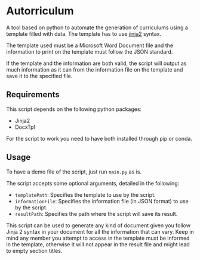 # Autorriculum

A tool based on python to automate the generation of curriculums using a template filled with data. The template has to use [jinja2](https://jinja.palletsprojects.com/en/2.11.x/templates/) syntax.

The template used must be a Microsoft Word Document file and the information to print on the template must follow the JSON standard.

If the template and the information are both valid, the script will output as much information as it can from the information file on the template and save it to the specified file.

## Requirements
This script depends on the following python packages:
- Jinja2
- DocxTpl

For the script to work you need to have both installed through pip or conda.

## Usage

To have a demo file of the script, just run `main.py` as is.

The script accepts some optional arguments, detailed in the following:
- `templatePath`: Specifies the template to use by the script.
- `informationFile`: Specifies the information file (in JSON format) to use by the script.
- `resultPath`: Specifies the path where the script will save its result.

This script can be used to generate any kind of document given you follow Jinja 2 syntax in your document for all the information that can vary. Keep in mind any member you attempt to access in the template must be informed in the template, otherwise it will not appear in the result file and might lead to empty section titles.
